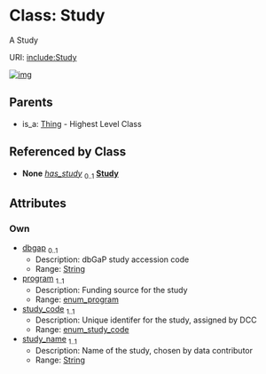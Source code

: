 
# Class: Study


A Study

URI: [include:Study](https://w3id.org/include/Study)


[![img](https://yuml.me/diagram/nofunky;dir:TB/class/[Thing],[Biospecimen]++-%20has_study%200..1>[Study&#124;dbgap:string%20%3F;program:enum_program;study_code:enum_study_code;study_name:string],[Biospecimen]++-%20has_study%200..1>[Study],[DataFile]++-%20has_study%200..1>[Study],[Participant]++-%20has_study%200..1>[Study],[Thing]^-[Study],[Participant],[DataFile],[Biospecimen])](https://yuml.me/diagram/nofunky;dir:TB/class/[Thing],[Biospecimen]++-%20has_study%200..1>[Study&#124;dbgap:string%20%3F;program:enum_program;study_code:enum_study_code;study_name:string],[Biospecimen]++-%20has_study%200..1>[Study],[DataFile]++-%20has_study%200..1>[Study],[Participant]++-%20has_study%200..1>[Study],[Thing]^-[Study],[Participant],[DataFile],[Biospecimen])

## Parents

 *  is_a: [Thing](Thing.md) - Highest Level Class

## Referenced by Class

 *  **None** *[has_study](has_study.md)*  <sub>0..1</sub>  **[Study](Study.md)**

## Attributes


### Own

 * [dbgap](dbgap.md)  <sub>0..1</sub>
     * Description: dbGaP study accession code
     * Range: [String](types/String.md)
 * [program](program.md)  <sub>1..1</sub>
     * Description: Funding source for the study
     * Range: [enum_program](enum_program.md)
 * [study_code](study_code.md)  <sub>1..1</sub>
     * Description: Unique identifer for the study, assigned by DCC
     * Range: [enum_study_code](enum_study_code.md)
 * [study_name](study_name.md)  <sub>1..1</sub>
     * Description: Name of the study, chosen by data contributor
     * Range: [String](types/String.md)
